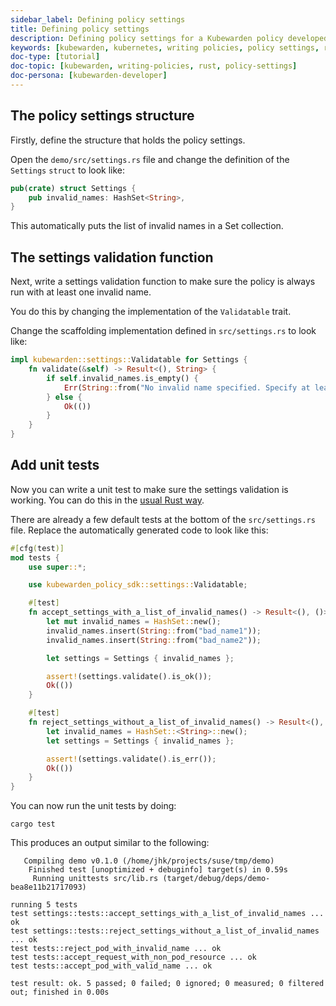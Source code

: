 ```yaml
---
sidebar_label: Defining policy settings
title: Defining policy settings
description: Defining policy settings for a Kubewarden policy developed using Rust
keywords: [kubewarden, kubernetes, writing policies, policy settings, rust]
doc-type: [tutorial]
doc-topic: [kubewarden, writing-policies, rust, policy-settings]
doc-persona: [kubewarden-developer]
---
```


<head>
  <link rel="canonical" href="https://docs.kubewarden.io/tutorials/writing-policies/rust/define-policy-settings"/>
</head>

## The policy settings structure

Firstly, define the structure that holds the policy settings.

Open the `demo/src/settings.rs` file and change the definition of the `Settings`
`struct` to look like:

```rust
pub(crate) struct Settings {
    pub invalid_names: HashSet<String>,
}
```

This automatically puts the list of invalid names in a Set collection.

## The settings validation function

Next, write a settings validation function to make sure the policy is always run with at least one invalid name.

You do this by changing the implementation of the `Validatable` trait.

Change the scaffolding implementation defined in `src/settings.rs` to look like:

```rust
impl kubewarden::settings::Validatable for Settings {
    fn validate(&self) -> Result<(), String> {
        if self.invalid_names.is_empty() {
            Err(String::from("No invalid name specified. Specify at least one invalid name to match"))
        } else {
            Ok(())
        }
    }
}
```

## Add unit tests

Now you can write a unit test to make sure the settings validation is working.
You can do this in the [usual Rust way](https://doc.rust-lang.org/stable/book/ch11-00-testing.html).

There are already a few default tests at the bottom of the `src/settings.rs`
file. Replace the automatically generated code to look like this:

```rust
#[cfg(test)]
mod tests {
    use super::*;

    use kubewarden_policy_sdk::settings::Validatable;

    #[test]
    fn accept_settings_with_a_list_of_invalid_names() -> Result<(), ()> {
        let mut invalid_names = HashSet::new();
        invalid_names.insert(String::from("bad_name1"));
        invalid_names.insert(String::from("bad_name2"));

        let settings = Settings { invalid_names };

        assert!(settings.validate().is_ok());
        Ok(())
    }

    #[test]
    fn reject_settings_without_a_list_of_invalid_names() -> Result<(), ()> {
        let invalid_names = HashSet::<String>::new();
        let settings = Settings { invalid_names };

        assert!(settings.validate().is_err());
        Ok(())
    }
}
```

You can now run the unit tests by doing:

```console
cargo test
```

This produces an output similar to the following:

```console
   Compiling demo v0.1.0 (/home/jhk/projects/suse/tmp/demo)
    Finished test [unoptimized + debuginfo] target(s) in 0.59s
     Running unittests src/lib.rs (target/debug/deps/demo-bea8e11b21717093)

running 5 tests
test settings::tests::accept_settings_with_a_list_of_invalid_names ... ok
test settings::tests::reject_settings_without_a_list_of_invalid_names ... ok
test tests::reject_pod_with_invalid_name ... ok
test tests::accept_request_with_non_pod_resource ... ok
test tests::accept_pod_with_valid_name ... ok

test result: ok. 5 passed; 0 failed; 0 ignored; 0 measured; 0 filtered out; finished in 0.00s
```
